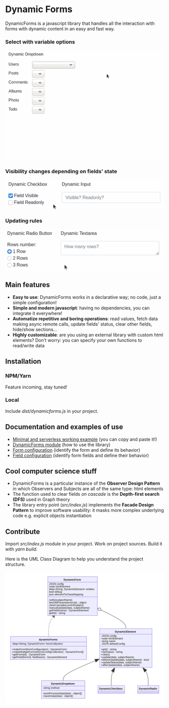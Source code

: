 # Dynamic Forms
DynamicForms is a javascript library that handles all the interaction with forms with dynamic content in an easy and fast way.

### Select with variable options

![Dynamic Dropdown example gif](./imgs/dynamic-dropdown.gif)

### Visibility changes depending on fields' state

![Dynamic Checkbox example gif](./imgs/dynamic-checkbox.gif)

### Updating rules

![Dynamic Radio example gif](./imgs/dynamic-radio.gif)

## Main features
- **Easy to use**: DynamicForms works in a declarative way; no code, just a simple configuration!
- **Simple and modern javascript**: having no dependencies, you can integrate it everywhere!
- **Automatize repetitive and boring operations**: read values, fetch data making async remote calls, update fields' status, clear other fields, hide/show sections...
- **Highly customizable**: are you using an external library with custom html elements? Don't worry: you can specify your own functions to read/write data

## Installation
### NPM/Yarn
Feature incoming, stay tuned!

### Local
Include *dist/dynamicforms.js* in your project.

## Documentation and examples of use
- [Minimal and serverless working example](./examples/minimal-example.md) (you can copy and paste it!)
- [DynamicForms module](./dynamic-forms-module.md) (how to use the library)
- [Form configuration](./configurations/form-configuration.md) (identify the form and define its behavior)
- [Field configuration](./configurations/field-configuration.md) (identify form fields and define their behavior)

## Cool computer science stuff
- DynamicForms is a particular instance of the **Observer Design Pattern** in which Observers and Subjects are all of the same type: html elements
- The function used to clear fields *on cascade* is the **Depth-first search (DFS)** used in Graph theory
- The library entry point (*src/index.js*) implements the **Facade Design Pattern** to improve software usability: it masks more complex underlying code e.g. explicit objects instantiation

## Contribute
Import *src/index.js* module in your project. Work on project sources. Build it with *yarn build*.

Here is the UML Class Diagram to help you understand the project structure.

![Class Diagram](./imgs/classdiagram.svg)